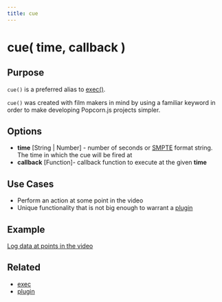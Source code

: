 ```yaml
---
title: cue
---
```

# cue( time, callback ) #

## Purpose ##

`cue()` is a preferred alias to [exec()](#exec).

`cue()` was created with film makers in mind by using a familiar keyword in order to make developing Popcorn.js projects simpler.

## Options ##

* **time** \[String | Number\] - number of seconds or [SMPTE](http://en.wikipedia.org/wiki/SMPTE_timecode) format string. The time in which the cue will be fired at
* **callback** \[Function\]- callback function to execute at the given **time**

## Use Cases ##

* Perform an action at some point in the video
* Unique functionality that is not big enough to warrant a [plugin](/popcorn-docs/utility-methods/#plugin)

## Example ##

[Log data at points in the video](http://jsfiddle.net/popcornjs/a38mA/)

## Related ##

* [exec](#exec)
* [plugin](/popcorn-docs/utility-methods/#plugin)
